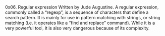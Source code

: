 0x06. Regular expression
Written by Jude Augustine.
A regular expression, commonly called a “regexp”, is a sequence of
characters that define a search pattern.  It is mainly for use in
pattern matching with strings, or string matching (i.e. it operates
like a “find and replace” command). While it is a very powerful tool,
it is also very dangerous because of its complexity.
